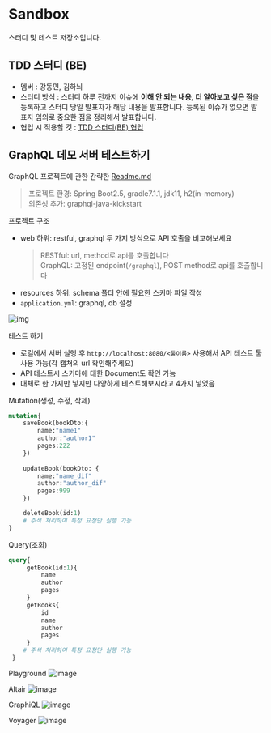 # Sandbox
스터디 및 테스트 저장소입니다.

## TDD 스터디 (BE)
- 멤버 : 강동민, 김하늬
- 스터디 방식 : 스터디 하루 전까지 이슈에 **이해 안 되는 내용**, **더 알아보고 싶은 점**을 등록하고 스터디 당일 발표자가 해당 내용을 발표합니다. 등록된 이슈가 없으면 발표자 임의로 중요한 점을 정리해서 발표합니다.
- 협업 시 적용할 것 : [TDD 스터디(BE) 협업](https://github.com/mu-in/Sandbox/wiki/TDD-%EC%8A%A4%ED%84%B0%EB%94%94(BE)-%ED%98%91%EC%97%85)

## GraphQL 데모 서버 테스트하기
GraphQL 프로젝트에 관한 간략한 [Readme.md](https://github.com/mu-in/Sandbox/tree/main/muin-graphql)
> 프로젝트 환경: Spring Boot2.5, gradle7.1.1, jdk11, h2(in-memory)  
> 의존성 추가: graphql-java-kickstart

프로젝트 구조
- web 하위: restful, graphql 두 가지 방식으로 API 호출을 비교해보세요
  > RESTful: url, method로 api를 호출합니다  
  > GraphQL: 고정된 endpoint(`/graphql`), POST method로 api를 호출합니다
- resources 하위: schema 폴더 안에 필요한 스키마 파일 작성
- `application.yml`: graphql, db 설정

![img](https://user-images.githubusercontent.com/30483337/127783383-e39b3801-bba3-4e13-a6f1-289470f1f234.png)

테스트 하기
- 로컬에서 서버 실행 후 `http://localhost:8080/<툴이름>` 사용해서 API 테스트 툴 사용 가능(각 캡쳐의 url 확인해주세요)
- API 테스트시 스키마에 대한 Document도 확인 가능
- 대체로 한 가지만 넣지만 다양하게 테스트해보시라고 4가지 넣었음


Mutation(생성, 수정, 삭제)
```graphql
mutation{
    saveBook(bookDto:{
        name:"name1"
        author:"author1"
        pages:222
    })
    
    updateBook(bookDto: {
        name:"name_dif"
        author:"author_dif"
        pages:999
    })

    deleteBook(id:1)
    # 주석 처리하여 특정 요청만 실행 가능
}
```
Query(조회)
```graphql
query{
     getBook(id:1){
         name
         author
         pages
     }
     getBooks{
         id
         name
         author
         pages
     }
    # 주석 처리하여 특정 요청만 실행 가능
 }
```
Playground
![image](https://user-images.githubusercontent.com/30483337/127782368-4eccf76e-9108-40c3-8893-a6cdc244025e.png)

Altair
![image](https://user-images.githubusercontent.com/30483337/127782505-61d96824-248c-4a14-a4ce-68a1a8876b7d.png)

GraphiQL
![image](https://user-images.githubusercontent.com/30483337/127782549-b0bf3145-d4fe-4775-b94a-82c3373e1277.png)

Voyager
![image](https://user-images.githubusercontent.com/30483337/127782558-9467003d-c03c-42ec-8868-3af939094d1b.png)
